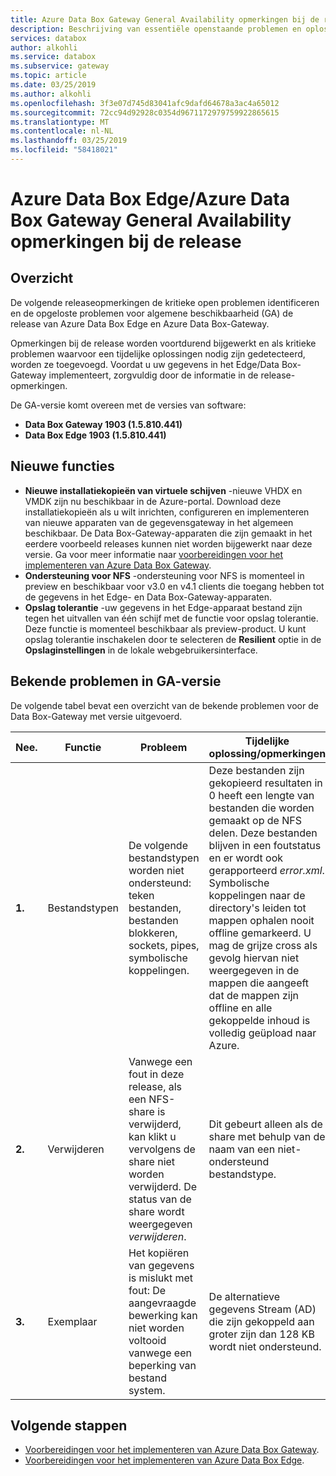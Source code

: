 ```yaml
---
title: Azure Data Box Gateway General Availability opmerkingen bij de release | Microsoft Docs
description: Beschrijving van essentiële openstaande problemen en oplossingen voor de Azure Data Box Gateway met versie met algemene beschikbaarheid.
services: databox
author: alkohli
ms.service: databox
ms.subservice: gateway
ms.topic: article
ms.date: 03/25/2019
ms.author: alkohli
ms.openlocfilehash: 3f3e07d745d83041afc9dafd64678a3ac4a65012
ms.sourcegitcommit: 72cc94d92928c0354d9671172979759922865615
ms.translationtype: MT
ms.contentlocale: nl-NL
ms.lasthandoff: 03/25/2019
ms.locfileid: "58418021"
---
```

# <a name="azure-data-box-edgeazure-data-box-gateway-general-availability-release-notes"></a>Azure Data Box Edge/Azure Data Box Gateway General Availability opmerkingen bij de release

## <a name="overview"></a>Overzicht

De volgende releaseopmerkingen de kritieke open problemen identificeren en de opgeloste problemen voor algemene beschikbaarheid (GA) de release van Azure Data Box Edge en Azure Data Box-Gateway.

Opmerkingen bij de release worden voortdurend bijgewerkt en als kritieke problemen waarvoor een tijdelijke oplossingen nodig zijn gedetecteerd, worden ze toegevoegd. Voordat u uw gegevens in het Edge/Data Box-Gateway implementeert, zorgvuldig door de informatie in de release-opmerkingen.

De GA-versie komt overeen met de versies van software:

- **Data Box Gateway 1903 (1.5.810.441)**
- **Data Box Edge 1903 (1.5.810.441)**


## <a name="whats-new"></a>Nieuwe functies

- **Nieuwe installatiekopieën van virtuele schijven** -nieuwe VHDX en VMDK zijn nu beschikbaar in de Azure-portal. Download deze installatiekopieën als u wilt inrichten, configureren en implementeren van nieuwe apparaten van de gegevensgateway in het algemeen beschikbaar. De Data Box-Gateway-apparaten die zijn gemaakt in het eerdere voorbeeld releases kunnen niet worden bijgewerkt naar deze versie. Ga voor meer informatie naar [voorbereidingen voor het implementeren van Azure Data Box Gateway](data-box-gateway-deploy-prep.md).
- **Ondersteuning voor NFS** -ondersteuning voor NFS is momenteel in preview en beschikbaar voor v3.0 en v4.1 clients die toegang hebben tot de gegevens in het Edge- en Data Box-Gateway-apparaten.
- **Opslag tolerantie** -uw gegevens in het Edge-apparaat bestand zijn tegen het uitvallen van één schijf met de functie voor opslag tolerantie. Deze functie is momenteel beschikbaar als preview-product. U kunt opslag tolerantie inschakelen door te selecteren de **Resilient** optie in de **Opslaginstellingen** in de lokale webgebruikersinterface.


## <a name="known-issues-in-ga-release"></a>Bekende problemen in GA-versie

De volgende tabel bevat een overzicht van de bekende problemen voor de Data Box-Gateway met versie uitgevoerd.

| Nee. | Functie | Probleem | Tijdelijke oplossing/opmerkingen |
| --- | --- | --- | --- |
| **1.** |Bestandstypen | De volgende bestandstypen worden niet ondersteund: teken bestanden, bestanden blokkeren, sockets, pipes, symbolische koppelingen.  |Deze bestanden zijn gekopieerd resultaten in 0 heeft een lengte van bestanden die worden gemaakt op de NFS delen. Deze bestanden blijven in een foutstatus en er wordt ook gerapporteerd *error.xml*. <br> Symbolische koppelingen naar de directory's leiden tot mappen ophalen nooit offline gemarkeerd. U mag de grijze cross als gevolg hiervan niet weergegeven in de mappen die aangeeft dat de mappen zijn offline en alle gekoppelde inhoud is volledig geüpload naar Azure. |
| **2.** |Verwijderen | Vanwege een fout in deze release, als een NFS-share is verwijderd, kan klikt u vervolgens de share niet worden verwijderd. De status van de share wordt weergegeven *verwijderen*.  |Dit gebeurt alleen als de share met behulp van de naam van een niet-ondersteund bestandstype. |
| **3.** |Exemplaar | Het kopiëren van gegevens is mislukt met fout:  De aangevraagde bewerking kan niet worden voltooid vanwege een beperking van bestand system.  |De alternatieve gegevens Stream (AD) die zijn gekoppeld aan groter zijn dan 128 KB wordt niet ondersteund.   |


## <a name="next-steps"></a>Volgende stappen

- [Voorbereidingen voor het implementeren van Azure Data Box Gateway](data-box-gateway-deploy-prep.md).
- [Voorbereidingen voor het implementeren van Azure Data Box Edge](data-box-edge-deploy-prep.md).
